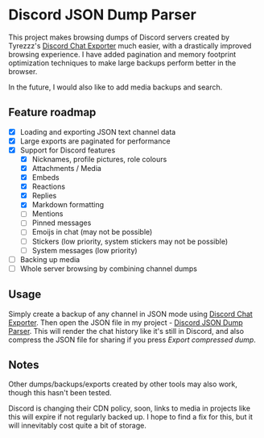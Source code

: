# Discord JSON Dump Parser

This project makes browsing dumps of Discord servers created by Tyrezzz's [Discord Chat Exporter](https://github.com/Tyrrrz/DiscordChatExporter/) much easier, with a drastically improved browsing experience. I have added pagination and memory footprint optimization techniques to make large backups perform better in the browser.

In the future, I would also like to add media backups and search.

## Feature roadmap

- [x] Loading and exporting JSON text channel data
- [x] Large exports are paginated for performance
- [x] Support for Discord features
  - [x] Nicknames, profile pictures, role colours
  - [x] Attachments / Media
  - [x] Embeds
  - [x] Reactions
  - [x] Replies
  - [x] Markdown formatting
  - [ ] Mentions
  - [ ] Pinned messages
  - [ ] Emoijs in chat (may not be possible)
  - [ ] Stickers (low priority, system stickers may not be possible)
  - [ ] System messages (low priority)
- [ ] Backing up media
- [ ] Whole server browsing by combining channel dumps

## Usage

Simply create a backup of any channel in JSON mode using [Discord Chat Exporter](https://github.com/Tyrrrz/DiscordChatExporter/). Then open the JSON file in my project - [Discord JSON Dump Parser](https://yiays.github.io/Discord-JSON-Dump-Parser). This will render the chat history like it's still in Discord, and also compress the JSON file for sharing if you press *Export compressed dump*.

## Notes

Other dumps/backups/exports created by other tools may also work, though this hasn't been tested.

Discord is changing their CDN policy, soon, links to media in projects like this will expire if not regularly backed up. I hope to find a fix for this, but it will innevitably cost quite a bit of storage.